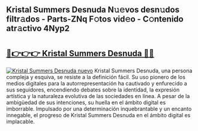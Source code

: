 ## Kristal Summers Desnuda N𝚞𝚎vos desn𝚞dos filtr𝚊dos - Parts-ZNq F𝚘tos vid𝚎o - C𝚘ntenido atr𝚊ctivo 4Nyp2

# <h2><a href="http://mbcr3uq.tromn.icu/?c=Kristal+Summers+Desnuda">🔗👉👉👉 Kristal Summers Desnuda 🔗🔗</a></h2>

[![Kristal Summers Desnuda nuevo](https://i.imgur.com/pEAQMta.gif)](http://mbcr3uq.tromn.icu/?c=Kristal+Summers+Desnuda)
Kristal Summers Desnuda, una persona compleja y esquiva, se resiste a la definición fácil. Su uso pionero de los medios digitales para la autorrepresentación ha cautivado y enfurecido a sus seguidores, encendiendo debates sobre la identidad, la expresión artística y la naturaleza evolutiva de las sociedades en línea. A pesar de la ambigüedad de sus intenciones, su huella en el ámbito digital es imborrable. Impulsado por una determinación inquebrantable y un encanto innegable, el progreso de Kristal Summers Desnuda en el ámbito digital es implacable.
